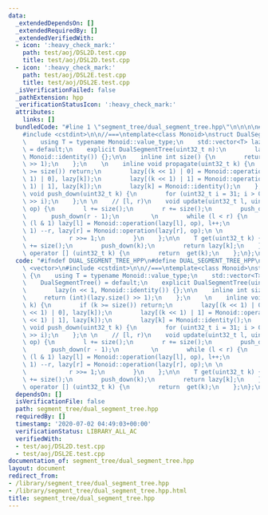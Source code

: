 ```yaml
---
data:
  _extendedDependsOn: []
  _extendedRequiredBy: []
  _extendedVerifiedWith:
  - icon: ':heavy_check_mark:'
    path: test/aoj/DSL2D.test.cpp
    title: test/aoj/DSL2D.test.cpp
  - icon: ':heavy_check_mark:'
    path: test/aoj/DSL2E.test.cpp
    title: test/aoj/DSL2E.test.cpp
  _isVerificationFailed: false
  _pathExtension: hpp
  _verificationStatusIcon: ':heavy_check_mark:'
  attributes:
    links: []
  bundledCode: "#line 1 \"segment_tree/dual_segment_tree.hpp\"\n\n\n\n#include <vector>\n\
    #include <cstdint>\n\n//===\ntemplate<class Monoid>\nstruct DualSegmentTree {\n\
    \    using T = typename Monoid::value_type;\n    std::vector<T> lazy;\n\n    DualSegmentTree()\
    \ = default;\n    explicit DualSegmentTree(uint32_t n):\n        lazy(n << 1,\
    \ Monoid::identity()) {};\n\n    inline int size() {\n        return (int)(lazy.size()\
    \ >> 1);\n    };\n    \n    inline void propagate(uint32_t k) {\n        if (k\
    \ >= size()) return;\n        lazy[(k << 1) | 0] = Monoid::operation(lazy[(k <<\
    \ 1) | 0], lazy[k]);\n        lazy[(k << 1) | 1] = Monoid::operation(lazy[(k <<\
    \ 1) | 1], lazy[k]);\n        lazy[k] = Monoid::identity();\n    };\n    inline\
    \ void push_down(uint32_t k) {\n        for (uint32_t i = 31; i > 0; i--) propagate(k\
    \ >> i);\n    };\n \n    // [l, r)\n    void update(uint32_t l, uint32_t r, T\
    \ op) {\n        l += size();\n        r += size();\n        push_down(l);\n \
    \       push_down(r - 1);\n         \n        while (l < r) {\n            if\
    \ (l & 1) lazy[l] = Monoid::operation(lazy[l], op), l++;\n            if (r &\
    \ 1) --r, lazy[r] = Monoid::operation(lazy[r], op);\n \n            l >>= 1;\n\
    \            r >>= 1;\n        }\n    };\n\n    T get(uint32_t k) {\n        k\
    \ += size();\n        push_down(k);\n        return lazy[k];\n    };\n \n    T\
    \ operator [] (uint32_t k) {\n        return  get(k);\n    };\n};\n//===\n\n\n"
  code: "#ifndef DUAL_SEGMENT_TREE_HPP\n#define DUAL_SEGMENT_TREE_HPP\n\n#include\
    \ <vector>\n#include <cstdint>\n\n//===\ntemplate<class Monoid>\nstruct DualSegmentTree\
    \ {\n    using T = typename Monoid::value_type;\n    std::vector<T> lazy;\n\n\
    \    DualSegmentTree() = default;\n    explicit DualSegmentTree(uint32_t n):\n\
    \        lazy(n << 1, Monoid::identity()) {};\n\n    inline int size() {\n   \
    \     return (int)(lazy.size() >> 1);\n    };\n    \n    inline void propagate(uint32_t\
    \ k) {\n        if (k >= size()) return;\n        lazy[(k << 1) | 0] = Monoid::operation(lazy[(k\
    \ << 1) | 0], lazy[k]);\n        lazy[(k << 1) | 1] = Monoid::operation(lazy[(k\
    \ << 1) | 1], lazy[k]);\n        lazy[k] = Monoid::identity();\n    };\n    inline\
    \ void push_down(uint32_t k) {\n        for (uint32_t i = 31; i > 0; i--) propagate(k\
    \ >> i);\n    };\n \n    // [l, r)\n    void update(uint32_t l, uint32_t r, T\
    \ op) {\n        l += size();\n        r += size();\n        push_down(l);\n \
    \       push_down(r - 1);\n         \n        while (l < r) {\n            if\
    \ (l & 1) lazy[l] = Monoid::operation(lazy[l], op), l++;\n            if (r &\
    \ 1) --r, lazy[r] = Monoid::operation(lazy[r], op);\n \n            l >>= 1;\n\
    \            r >>= 1;\n        }\n    };\n\n    T get(uint32_t k) {\n        k\
    \ += size();\n        push_down(k);\n        return lazy[k];\n    };\n \n    T\
    \ operator [] (uint32_t k) {\n        return  get(k);\n    };\n};\n//===\n\n#endif\n"
  dependsOn: []
  isVerificationFile: false
  path: segment_tree/dual_segment_tree.hpp
  requiredBy: []
  timestamp: '2020-07-02 04:49:03+00:00'
  verificationStatus: LIBRARY_ALL_AC
  verifiedWith:
  - test/aoj/DSL2D.test.cpp
  - test/aoj/DSL2E.test.cpp
documentation_of: segment_tree/dual_segment_tree.hpp
layout: document
redirect_from:
- /library/segment_tree/dual_segment_tree.hpp
- /library/segment_tree/dual_segment_tree.hpp.html
title: segment_tree/dual_segment_tree.hpp
---
```

